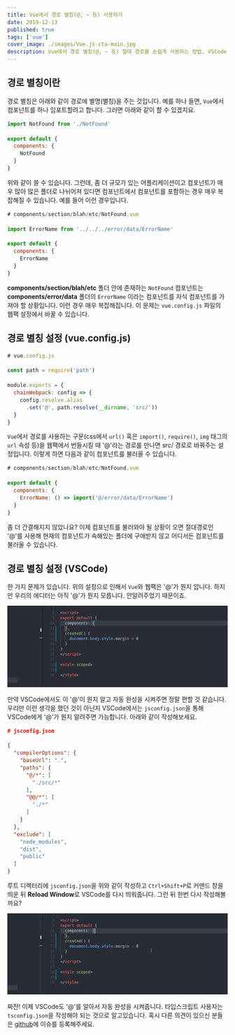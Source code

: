 ```yaml
---
title: Vue에서 경로 별칭(@, ~ 등) 사용하기
date: 2019-12-13
published: true
tags: ['vue']
cover_image: ./images/Vue.js-cta-main.jpg
description: Vue에서 경로 별칭(@, ~ 등) 절대 경로를 손쉽게 사용하는 방법, VSCode 자동 완성 기능 연동 방법을 소개합니다.
---
```


## 경로 별칭이란

경로 별칭은 아래와 같이 경로에 별명(별칭)을 주는 것입니다. 예를 하나 들면, `Vue`에서 컴포넌트를 하나 임포트할려고 합니다. 그러면 아래와 같이 할 수 있겠지요.

```js
import NotFound from './NotFound'

export default {
  components: {
    NotFound
  }
}
```

위와 같이 쓸 수 있습니다. 그런데, 좀 더 규모가 있는 어플리케이션이고 컴포넌트가 매우 많아 많은 폴더로 나뉘어져 있다면 컴포넌트에서 컴포넌트를 포함하는 경우 매우 복잡해질 수 있습니다. 예를 들어 이런 경우입니다.

```js
# components/section/blah/etc/NotFound.vue

import ErrorName from '../../../error/data/ErrorName'

export default {
  components: {
    ErrorName
  }
}
```

**components/section/blah/etc** 폴더 안에 존재하는 `NotFound` 컴포넌트는 **components/error/data** 폴더의 `ErrorName` 이라는 컴포넌트를 자식 컴포넌트를 가져야 할 상황입니다. 이런 경우 매우 복잡해집니다. 이 문제는 `vue.config.js` 파일의 웹팩 설정에서 바꿀 수 있습니다.

## 경로 별칭 설정 (vue.config.js)

```js
# vue.config.js

const path = require('path')

module.exports = {
  chainWebpack: config => {
    config.resolve.alias
      .set('@', path.resolve(__dirname, 'src/'))
  }
}
```

`Vue`에서 경로를 사용하는 구문(css에서 `url()` 혹은 `import()`, `require()`, `img` 태그의 `url` 속성 등)을 웹팩에서 번들시킬 때 '@'라는 경로를 만나면 src/ 경로로 바꿔주는 설정입니다. 이렇게 하면 다음과 같이 컴포넌트를 불러올 수 있습니다.

```js
# components/section/blah/etc/NotFound.vue

export default {
  components: {
    ErrorName: () => import('@/error/data/ErrorName')
  }
}
```

좀 더 간결해지지 않았나요? 이제 컴포넌트를 불러와야 될 상황이 오면 절대경로인 '@'를 사용해 현재의 컴포넌트가 속해있는 폴더에 구애받지 않고 어디서든 컴포넌트를 불러올 수 있습니다.

## 경로 별칭 설정 (VSCode)

한 가지 문제가 있습니다. 위의 설정으로 인해서 `Vue`와 웹팩은 '@'가 뭔지 압니다. 하지만 우리의 에디터는 아직 '@'가 뭔지 모릅니다. 안알려주었기 때문이죠.

![vscode-alias](./images/vscode-alias.gif)

만약 VSCode에서도 이 '@'이 뭔지 알고 자동 완성을 시켜주면 정말 편할 것 같습니다. 우리만 이런 생각을 했던 것이 아닌지 VSCode에서는 `jsconfig.json`을 통해 VSCode에게 '@'가 뭔지 알려주면 가능합니다. 아래와 같이 작성해보세요.

```json
# jsconfig.json

{
  "compilerOptions": {
    "baseUrl": ".",
    "paths": {
      "@/*": [
        "./src/*"
      ],
      "@@/*": [
        "./*"
      ]
    }
  },
  "exclude": [
    "node_modules",
    "dist",
    "public"
  ]
}
```

루트 디렉터리에 `jsconfig.json`을 위와 같이 작성하고 `Ctrl+Shift+P`로 커맨드 창을 띄운 뒤 **Reload Window**로 VSCode를 다시 띄워줍니다. 그런 뒤 한번 다시 작성해볼까요?

![vscode-alias-2](./images/vscode-alias-2.gif)

짜잔! 이제 VSCode도 '@'를 알아서 자동 완성을 시켜줍니다. 타입스크립트 사용자는 `tsconfig.json`을 작성해야 되는 것으로 알고있습니다. 혹시 다른 의견이 있으신 분들은 [github](https://github.com/n2ptune/dev-blog)에 이슈를 등록해주세요.
